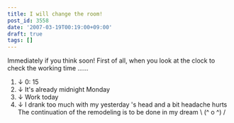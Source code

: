 ```yaml
---
title: I will change the room!
post_id: 3558
date: '2007-03-19T00:19:00+09:00'
draft: true
tags: []
---
```


Immediately if you think soon! First of all, when you look at the clock to check the working time ......

1.  ↓ 0: 15
2.  ↓ It's already midnight Monday
3.  ↓ Work today
4.  ↓ I drank too much with my yesterday 's head and a bit headache hurts The continuation of the remodeling is to be done in my dream \ (^ o ^) /
